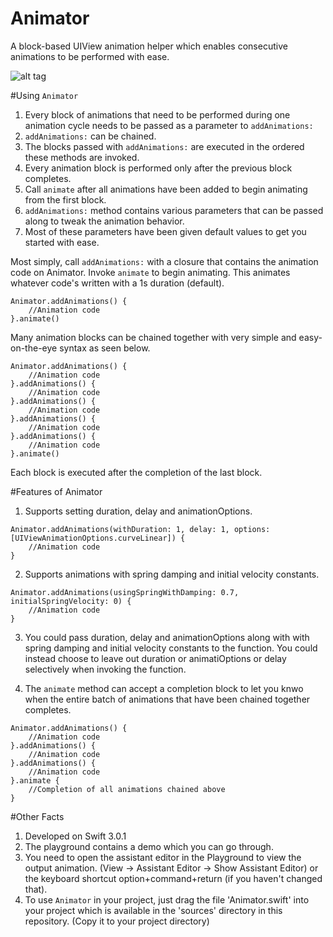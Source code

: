 # Animator
A block-based UIView animation helper which enables consecutive animations to be performed with ease.

![alt tag](https://raw.githubusercontent.com/vishalvshekkar/Animator/master/AnimatorDemoExample.gif)

#Using `Animator`

1. Every block of animations that need to be performed during one animation cycle needs to be passed as a parameter to `addAnimations:`
2. `addAnimations:` can be chained.
3. The blocks passed with `addAnimations:` are executed in the ordered these methods are invoked.
4. Every animation block is performed only after the previous block completes.
5. Call `animate` after all animations have been added to begin animating from the first block.
6. `addAnimations:` method contains various parameters that can be passed along to tweak the animation behavior.
7. Most of these parameters have been given default values to get you started with ease.

Most simply, call `addAnimations:` with a closure that contains the animation code on Animator. Invoke `animate` to begin animating. This animates whatever code's written with a 1s duration (default).

```
Animator.addAnimations() {
    //Animation code
}.animate()
```

Many animation blocks can be chained together with very simple and easy-on-the-eye syntax as seen below.

```
Animator.addAnimations() {
    //Animation code
}.addAnimations() {
    //Animation code
}.addAnimations() {
    //Animation code
}.addAnimations() {
    //Animation code
}.addAnimations() {
    //Animation code
}.animate()
```
Each block is executed after the completion of the last block.

#Features of Animator

1. Supports setting duration, delay and animationOptions.

```
Animator.addAnimations(withDuration: 1, delay: 1, options: [UIViewAnimationOptions.curveLinear]) {
    //Animation code
}
```

2. Supports animations with spring damping and initial velocity constants.

```
Animator.addAnimations(usingSpringWithDamping: 0.7, initialSpringVelocity: 0) {
    //Animation code
}
```

3. You could pass duration, delay and animationOptions along with with spring damping and initial velocity constants to the function. You could instead choose to leave out duration or animatiOptions  or delay selectively when invoking the function.

4. The `animate` method can accept a completion block to let you knwo when the entire batch of animations that have been chained together completes.

```
Animator.addAnimations() {
    //Animation code
}.addAnimations() {
    //Animation code
}.addAnimations() {
    //Animation code
}.animate { 
    //Completion of all animations chained above
}
```

#Other Facts

1. Developed on Swift 3.0.1
2. The playground contains a demo which you can go through.
3. You need to open the assistant editor in the Playground to view the output animation. (View -> Assistant Editor -> Show Assistant Editor) or the keyboard shortcut option+command+return (if you haven't changed that).
4. To use `Animator` in your project, just drag the file 'Animator.swift' into your project which is available in the 'sources' directory in this repository. (Copy it to your project directory)
